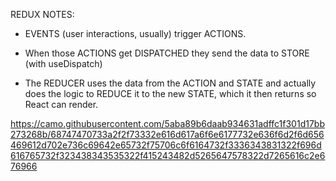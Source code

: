 REDUX NOTES:

- EVENTS (user interactions, usually) trigger ACTIONS.

- When those ACTIONS get DISPATCHED they send the data to STORE (with useDispatch)

- The REDUCER uses the data from the ACTION and STATE and actually does the logic to REDUCE it to the new STATE, which it then returns so React can render.

https://camo.githubusercontent.com/5aba89b6daab934631adffc1f301d17bb273268b/68747470733a2f2f73332e616d617a6f6e6177732e636f6d2f6d656469612d702e736c69642e65732f75706c6f6164732f3336343831322f696d616765732f323438343535322f415243482d5265647578322d7265616c2e676966

